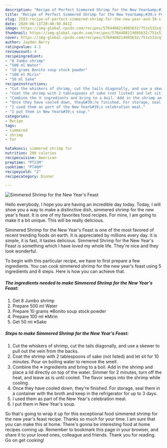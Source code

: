```yaml
---
description: "Recipe of Perfect Simmered Shrimp for the New Year&amp;#39;s Feast"
title: "Recipe of Perfect Simmered Shrimp for the New Year&amp;#39;s Feast"
slug: 2593-recipe-of-perfect-simmered-shrimp-for-the-new-year-and-39-s-feast
date: 2020-06-11T20:48:50.041Z
image: https://img-global.cpcdn.com/recipes/5764488214085632/751x532cq70/simmered-shrimp-for-the-new-years-feast-recipe-main-photo.jpg
thumbnail: https://img-global.cpcdn.com/recipes/5764488214085632/751x532cq70/simmered-shrimp-for-the-new-years-feast-recipe-main-photo.jpg
cover: https://img-global.cpcdn.com/recipes/5764488214085632/751x532cq70/simmered-shrimp-for-the-new-years-feast-recipe-main-photo.jpg
author: Jayden Berry
ratingvalue: 4.1
reviewcount: 4
recipeingredient:
- "8 Jumbo shrimp"
- "500 ml Water"
- "10 grams Bonito soup stock powder"
- "100 ml Mirin"
- "50 ml Sake"
recipeinstructions:
- "Cut the whiskers of shrimp, cut the tails diagonally, and use a skewer to pull out the vein from the backs."
- "Coat the shrimp with 2 tablespoons of sake (not listed) and let sit for 10 minutes. Pour on boiling water to remove the smell."
- "Combine the ※ ingredients and bring to a boil. Add in the shrimp and place a lid directly on top of the water. Simmer for 2 minutes, turn off the heat, and leave as is until cooled. The flavor seeps into the shrimp while cooling."
- "Once they have cooled down, they&#39;re finished. For storage, seal them in a container with the broth and keep in the refrigerator for up to 3 days."
- "I used them as part of the New Year&#39;s celebration meal."
- "I put them in New Year&#39;s soup."
categories:
- Recipe
tags:
- simmered
- shrimp
- for

katakunci: simmered shrimp for 
nutrition: 209 calories
recipecuisine: American
preptime: "PT23M"
cooktime: "PT46M"
recipeyield: "2"
recipecategory: Dinner

---
```



![Simmered Shrimp for the New Year&#39;s Feast](https://img-global.cpcdn.com/recipes/5764488214085632/751x532cq70/simmered-shrimp-for-the-new-years-feast-recipe-main-photo.jpg)

Hello everybody, I hope you are having an incredible day today. Today, I will show you a way to make a distinctive dish, simmered shrimp for the new year&#39;s feast. It is one of my favorites food recipes. For mine, I am going to make it a bit unique. This will be really delicious.



Simmered Shrimp for the New Year&#39;s Feast is one of the most favored of recent trending foods on earth. It is appreciated by millions every day. It is simple, it is fast, it tastes delicious. Simmered Shrimp for the New Year&#39;s Feast is something which I have loved my whole life. They're nice and they look wonderful.


To begin with this particular recipe, we have to first prepare a few ingredients. You can cook simmered shrimp for the new year&#39;s feast using 5 ingredients and 6 steps. Here is how you can achieve that.

<!--inarticleads1-->

##### The ingredients needed to make Simmered Shrimp for the New Year&#39;s Feast:

1. Get 8 Jumbo shrimp
1. Prepare 500 ml Water
1. Prepare 10 grams ※Bonito soup stock powder
1. Prepare 100 ml ※Mirin
1. Get 50 ml ※Sake




<!--inarticleads2-->

##### Steps to make Simmered Shrimp for the New Year&#39;s Feast:

1. Cut the whiskers of shrimp, cut the tails diagonally, and use a skewer to pull out the vein from the backs.
1. Coat the shrimp with 2 tablespoons of sake (not listed) and let sit for 10 minutes. Pour on boiling water to remove the smell.
1. Combine the ※ ingredients and bring to a boil. Add in the shrimp and place a lid directly on top of the water. Simmer for 2 minutes, turn off the heat, and leave as is until cooled. The flavor seeps into the shrimp while cooling.
1. Once they have cooled down, they&#39;re finished. For storage, seal them in a container with the broth and keep in the refrigerator for up to 3 days.
1. I used them as part of the New Year&#39;s celebration meal.
1. I put them in New Year&#39;s soup.




So that's going to wrap it up for this exceptional food simmered shrimp for the new year&#39;s feast recipe. Thanks so much for your time. I am sure that you can make this at home. There's gonna be interesting food at home recipes coming up. Remember to bookmark this page in your browser, and share it to your loved ones, colleague and friends. Thank you for reading. Go on get cooking!
